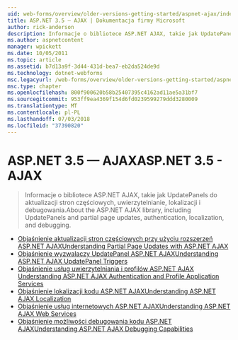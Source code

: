 ```yaml
---
uid: web-forms/overview/older-versions-getting-started/aspnet-ajax/index
title: ASP.NET 3.5 — AJAX | Dokumentacja firmy Microsoft
author: rick-anderson
description: Informacje o bibliotece ASP.NET AJAX, takie jak UpdatePanels do aktualizacji stron częściowych, uwierzytelnianie, lokalizacji i debugowania.
ms.author: aspnetcontent
manager: wpickett
ms.date: 10/05/2011
ms.topic: article
ms.assetid: b7d13a9f-3d44-431d-bea7-eb2da524de9d
ms.technology: dotnet-webforms
msc.legacyurl: /web-forms/overview/older-versions-getting-started/aspnet-ajax
msc.type: chapter
ms.openlocfilehash: 800f900620b58b25407395c4162ad11ae5a31bf7
ms.sourcegitcommit: 953ff9ea4369f154d6fd0239599279ddd3280009
ms.translationtype: MT
ms.contentlocale: pl-PL
ms.lasthandoff: 07/03/2018
ms.locfileid: "37390820"
---
```

<a name="aspnet-35---ajax"></a><span data-ttu-id="a046d-103">ASP.NET 3.5 — AJAX</span><span class="sxs-lookup"><span data-stu-id="a046d-103">ASP.NET 3.5 - AJAX</span></span>
====================
> <span data-ttu-id="a046d-104">Informacje o bibliotece ASP.NET AJAX, takie jak UpdatePanels do aktualizacji stron częściowych, uwierzytelnianie, lokalizacji i debugowania.</span><span class="sxs-lookup"><span data-stu-id="a046d-104">About the ASP.NET AJAX library, including UpdatePanels and partial page updates, authentication, localization, and debugging.</span></span>


- [<span data-ttu-id="a046d-105">Objaśnienie aktualizacji stron częściowych przy użyciu rozszerzeń ASP.NET AJAX</span><span class="sxs-lookup"><span data-stu-id="a046d-105">Understanding Partial Page Updates with ASP.NET AJAX</span></span>](understanding-partial-page-updates-with-asp-net-ajax.md)
- [<span data-ttu-id="a046d-106">Objaśnienie wyzwalaczy UpdatePanel ASP.NET AJAX</span><span class="sxs-lookup"><span data-stu-id="a046d-106">Understanding ASP.NET AJAX UpdatePanel Triggers</span></span>](understanding-asp-net-ajax-updatepanel-triggers.md)
- [<span data-ttu-id="a046d-107">Objaśnienie usług uwierzytelniania i profilów ASP.NET AJAX </span><span class="sxs-lookup"><span data-stu-id="a046d-107">Understanding ASP.NET AJAX Authentication and Profile Application Services</span></span>](understanding-asp-net-ajax-authentication-and-profile-application-services.md)
- [<span data-ttu-id="a046d-108">Objaśnienie lokalizacji kodu ASP.NET AJAX</span><span class="sxs-lookup"><span data-stu-id="a046d-108">Understanding ASP.NET AJAX Localization</span></span>](understanding-asp-net-ajax-localization.md)
- [<span data-ttu-id="a046d-109">Objaśnienie usług internetowych ASP.NET AJAX</span><span class="sxs-lookup"><span data-stu-id="a046d-109">Understanding ASP.NET AJAX Web Services</span></span>](understanding-asp-net-ajax-web-services.md)
- [<span data-ttu-id="a046d-110">Objaśnienie możliwości debugowania kodu ASP.NET AJAX</span><span class="sxs-lookup"><span data-stu-id="a046d-110">Understanding ASP.NET AJAX Debugging Capabilities</span></span>](understanding-asp-net-ajax-debugging-capabilities.md)
